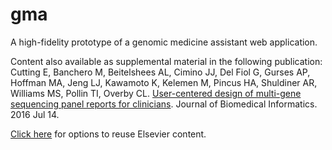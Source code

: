 # gma

A high-fidelity prototype of a genomic medicine assistant web application.

Content also available as supplemental material in the following publication:
Cutting E, Banchero M, Beitelshees AL, Cimino JJ, Del Fiol G, Gurses AP, Hoffman MA, Jeng LJ, Kawamoto K, Kelemen M, Pincus HA, Shuldiner AR, Williams MS, Pollin TI, Overby CL. [User-centered design of multi-gene sequencing panel reports for clinicians](http://www.sciencedirect.com/science/article/pii/S1532046416300685). Journal of Biomedical Informatics. 2016 Jul 14.

[Click here](https://s100.copyright.com/AppDispatchServlet?publisherName=ELS&contentID=S1532046416300685&orderBeanReset=true) for options to reuse Elsevier content.
